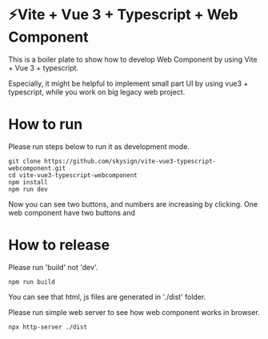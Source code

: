 # ⚡Vite + Vue 3 + Typescript + Web Component

This is a boiler plate to show how to develop Web Component by using Vite + Vue 3 + typescript.

Especially, it might be helpful to implement small part UI by using vue3 + typescript,
while you work on big legacy web project.

# How to run

Please run steps below to run it as development mode.
`````
git clone https://github.com/skysign/vite-vue3-typescript-webcomponent.git
cd vite-vue3-typescript-webcomponent
npm install
npm run dev
`````

Now you can see two buttons, and numbers are increasing by clicking.
One web component have two buttons and

# How to release

Please run 'build' not 'dev'.
`````
npm run build
`````

You can see that html, js files are generated in './dist' folder.

Please run simple web server to see how web component works in browser.
`````
npx http-server ./dist
`````
